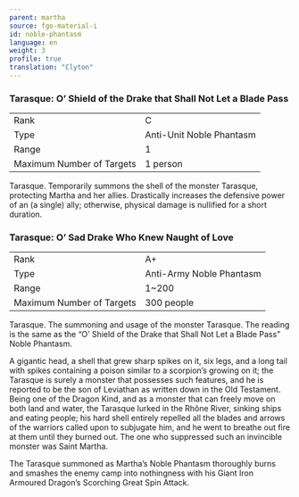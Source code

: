 ```yaml
---
parent: martha
source: fgo-material-i
id: noble-phantasm
language: en
weight: 3
profile: true
translation: "Clyton"
---
```


### Tarasque: O’ Shield of the Drake that Shall Not Let a Blade Pass

<table>
  <tr><td>Rank</td><td>C</td></tr>
  <tr><td>Type</td><td>Anti-Unit Noble Phantasm</td></tr>
  <tr><td>Range</td><td>1</td></tr>
  <tr><td>Maximum Number of Targets</td><td>1 person</td></tr>
</table>

Tarasque.
Temporarily summons the shell of the monster Tarasque, protecting Martha and her allies. Drastically increases the defensive power of an (a single) ally; otherwise, physical damage is nullified for a short duration.

### Tarasque: O’ Sad Drake Who Knew Naught of Love

<table>
  <tr><td>Rank</td><td>A+</td></tr>
  <tr><td>Type</td><td>Anti-Army Noble Phantasm</td></tr>
  <tr><td>Range</td><td>1~200</td></tr>
  <tr><td>Maximum Number of Targets</td><td>300 people</td></tr>
</table>

Tarasque.
The summoning and usage of the monster Tarasque. The reading is the same as the “O’ Shield of the Drake that Shall Not Let a Blade Pass” Noble Phantasm.

A gigantic head, a shell that grew sharp spikes on it, six legs, and a long tail with spikes containing a poison similar to a scorpion’s growing on it; the Tarasque is surely a monster that possesses such features, and he is reported to be the son of Leviathan as written down in the Old Testament. Being one of the Dragon Kind, and as a monster that can freely move on both land and water, the Tarasque lurked in the Rhône River, sinking ships and eating people; his hard shell entirely repelled all the blades and arrows of the warriors called upon to subjugate him, and he went to breathe out fire at them until they burned out. The one who suppressed such an invincible monster was Saint Martha.

The Tarasque summoned as Martha’s Noble Phantasm thoroughly burns and smashes the enemy camp into nothingness with his Giant Iron Armoured Dragon’s Scorching Great Spin Attack.
